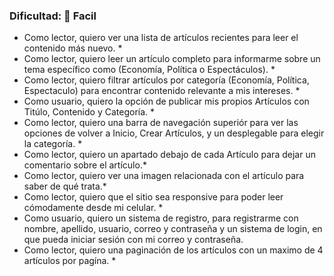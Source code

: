 ### Dificultad: 🦋 Facil

- Como lector, quiero ver una lista de artículos recientes para leer el contenido más nuevo. \*
- Como lector, quiero leer un artículo completo para informarme sobre un tema específico como (Economía, Política o Espectáculos). \*
- Como lector, quiero filtrar artículos por categoría (Economía, Política, Espectaculo) para encontrar contenido relevante a mis intereses. \*
- Como usuario, quiero la opción de publicar mis propios Artículos con Titúlo, Contenido y Categoría. \*
- Como lector, quiero una barra de navegación superiór para ver las opciones de volver a Inicio, Crear Artículos, y un desplegable para elegir la categoría. \*
- Como lector, quiero un apartado debajo de cada Artículo para dejar un comentario sobre el artículo.\*
- Como lector, quiero ver una imagen relacionada con el artículo para saber de qué trata.\*
- Como lector, quiero que el sitio sea responsive para poder leer cómodamente desde mi celular. \*
- Como usuario, quiero un sistema de registro, para registrarme con nombre, apellido, usuario, correo y contraseña y un sistema de login, en que pueda iniciar sesión con mi correo y contraseña.
- Como lector, quiero una paginación de los artículos con un maximo de 4 artículos por pagína. \*




